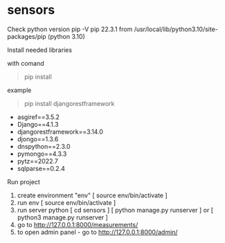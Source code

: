 # sensors

Check python version
pip -V
pip 22.3.1 from /usr/local/lib/python3.10/site-packages/pip (python 3.10)

Install needed libraries

with comand 
> pip install 

example 
> pip install djangorestframework

- asgiref==3.5.2
- Django==4.1.3
- djangorestframework==3.14.0
- djongo==1.3.6
- dnspython==2.3.0
- pymongo==4.3.3
- pytz==2022.7
- sqlparse==0.2.4


Run project
1. create environment "env" [ source env/bin/activate ]
2. run env [ source env/bin/activate ]
3. run server python 
[ cd sensors ]
[ python manage.py runserver ] or [ python3 manage.py runserver ] 
4. go to http://127.0.0.1:8000/measurements/
5. to open admin panel - go to http://127.0.0.1:8000/admin/

